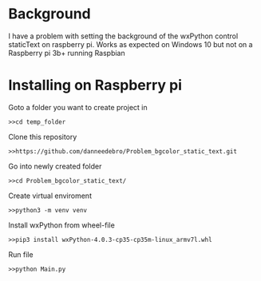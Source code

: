 # Background
I have a problem with setting the background of the wxPython control staticText on raspberry pi. Works as expected on Windows 10 but not on a Raspberry pi 3b+ running Raspbian

# Installing on Raspberry pi

Goto a folder you want to create project in

`>>cd temp_folder`


Clone this repository

`>>https://github.com/danneedebro/Problem_bgcolor_static_text.git`


Go into newly created folder

`>>cd Problem_bgcolor_static_text/`


Create virtual enviroment

`>>python3 -m venv venv`


Install wxPython from wheel-file

`>>pip3 install wxPython-4.0.3-cp35-cp35m-linux_armv7l.whl`


Run file

`>>python Main.py`
